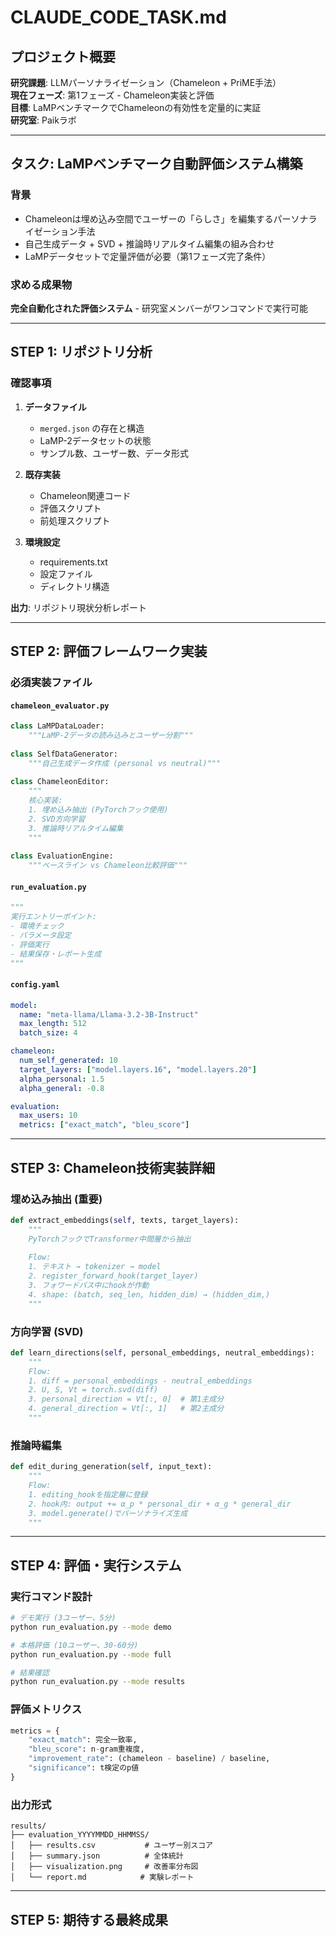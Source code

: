 # CLAUDE_CODE_TASK.md

## プロジェクト概要

**研究課題**: LLMパーソナライゼーション（Chameleon + PriME手法）  
**現在フェーズ**: 第1フェーズ - Chameleon実装と評価  
**目標**: LaMPベンチマークでChameleonの有効性を定量的に実証  
**研究室**: Paikラボ  

---

## タスク: LaMPベンチマーク自動評価システム構築

### 背景
- Chameleonは埋め込み空間でユーザーの「らしさ」を編集するパーソナライゼーション手法
- 自己生成データ + SVD + 推論時リアルタイム編集の組み合わせ
- LaMPデータセットで定量評価が必要（第1フェーズ完了条件）

### 求める成果物
**完全自動化された評価システム** - 研究室メンバーがワンコマンドで実行可能

---

## STEP 1: リポジトリ分析

### 確認事項
1. **データファイル**
   - `merged.json` の存在と構造
   - LaMP-2データセットの状態
   - サンプル数、ユーザー数、データ形式

2. **既存実装**
   - Chameleon関連コード
   - 評価スクリプト
   - 前処理スクリプト

3. **環境設定**
   - requirements.txt
   - 設定ファイル
   - ディレクトリ構造

**出力**: リポジトリ現状分析レポート

---

## STEP 2: 評価フレームワーク実装

### 必須実装ファイル

#### `chameleon_evaluator.py`
```python
class LaMPDataLoader:
    """LaMP-2データの読み込みとユーザー分割"""
    
class SelfDataGenerator:
    """自己生成データ作成 (personal vs neutral)"""
    
class ChameleonEditor:
    """
    核心実装:
    1. 埋め込み抽出 (PyTorchフック使用)
    2. SVD方向学習 
    3. 推論時リアルタイム編集
    """
    
class EvaluationEngine:
    """ベースライン vs Chameleon比較評価"""
```

#### `run_evaluation.py`
```python
"""
実行エントリーポイント:
- 環境チェック
- パラメータ設定  
- 評価実行
- 結果保存・レポート生成
"""
```

#### `config.yaml`
```yaml
model:
  name: "meta-llama/Llama-3.2-3B-Instruct"
  max_length: 512
  batch_size: 4

chameleon:
  num_self_generated: 10
  target_layers: ["model.layers.16", "model.layers.20"] 
  alpha_personal: 1.5
  alpha_general: -0.8

evaluation:
  max_users: 10
  metrics: ["exact_match", "bleu_score"]
```

---

## STEP 3: Chameleon技術実装詳細

### 埋め込み抽出 (重要)
```python
def extract_embeddings(self, texts, target_layers):
    """
    PyTorchフックでTransformer中間層から抽出
    
    Flow:
    1. テキスト → tokenizer → model
    2. register_forward_hook(target_layer)
    3. フォワードパス中にhookが作動
    4. shape: (batch, seq_len, hidden_dim) → (hidden_dim,)
    """
```

### 方向学習 (SVD)
```python
def learn_directions(self, personal_embeddings, neutral_embeddings):
    """
    Flow:
    1. diff = personal_embeddings - neutral_embeddings
    2. U, S, Vt = torch.svd(diff)
    3. personal_direction = Vt[:, 0]  # 第1主成分
    4. general_direction = Vt[:, 1]   # 第2主成分
    """
```

### 推論時編集
```python
def edit_during_generation(self, input_text):
    """
    Flow:
    1. editing_hookを指定層に登録
    2. hook内: output += α_p * personal_dir + α_g * general_dir  
    3. model.generate()でパーソナライズ生成
    """
```

---

## STEP 4: 評価・実行システム

### 実行コマンド設計
```bash
# デモ実行 (3ユーザー、5分)
python run_evaluation.py --mode demo

# 本格評価 (10ユーザー、30-60分)
python run_evaluation.py --mode full

# 結果確認
python run_evaluation.py --mode results
```

### 評価メトリクス
```python
metrics = {
    "exact_match": 完全一致率,
    "bleu_score": n-gram重複度,  
    "improvement_rate": (chameleon - baseline) / baseline,
    "significance": t検定のp値
}
```

### 出力形式
```
results/
├── evaluation_YYYYMMDD_HHMMSS/
│   ├── results.csv           # ユーザー別スコア
│   ├── summary.json          # 全体統計
│   ├── visualization.png     # 改善率分布図
│   └── report.md            # 実験レポート
```

---

## STEP 5: 期待する最終成果